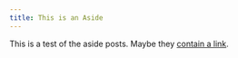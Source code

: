 ```yaml
---
title: This is an Aside
---
```


This is a test of the aside posts. Maybe they [contain a link](http://google.com).